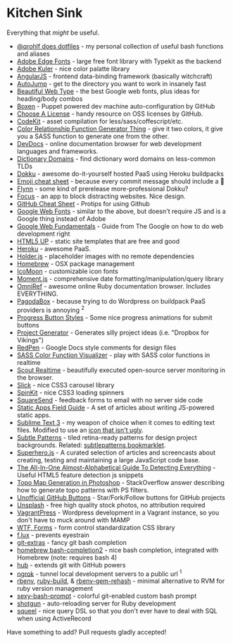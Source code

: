 # Kitchen Sink
Everything that *might* be useful.

- [@qrohlf does dotfiles](https://github.com/qrohlf/dotfiles) - my personal collection of useful bash functions and aliases
- [Adobe Edge Fonts](https://edgewebfonts.adobe.com/index) - large free font library with Typekit as the backend
- [Adobe Kuler](https://kuler.adobe.com) - nice color palatte library
- [AngularJS](http://angularjs.org) - frontend data-binding framework (basically witchcraft)
- [AutoJump](https://github.com/joelthelion/autojump) - get to the directory you want to work in insanely fast
- [Beautiful Web Type](http://hellohappy.org/beautiful-web-type/) - the best Google web fonts, plus ideas for heading/body combos
- [Boxen](https://boxen.github.com) - Puppet powered dev machine auto-configuration by GitHub
- [Choose A License](http://choosealicense.com) - handy resource on OSS licenses by GitHub.
- [CodeKit](https://incident57.com/codekit/) - asset compilation for less/sass/coffescript/etc.
- [Color Relationship Function Generator Thing](http://ethanmuller.github.io/sass-color-function-generator-thing/) - give it two colors, it give you a SASS function to generate one from the other.
- [DevDocs](http://devdocs.io) - online documentation browser for web development languages and frameworks.
- [Dictionary Domains](http://www.dictionarydomains.co) - find dictionary word domains on less-common TLDs
- [Dokku](https://github.com/progrium/dokku) - awesome do-it-yourself hosted PaaS using Heroku buildpacks
- [Emoji cheat sheet](http://www.emoji-cheat-sheet.com) - because every commit message should include a :panda_face:
- [Flynn](https://flynn.io) - some kind of prerelease more-professional Dokku?
- [Focus](http://heyfocus.com) - an app to block distracting websites. Nice design.
- [GitHub Cheat Sheet](https://github.com/tiimgreen/github-cheat-sheet) - Protips for using Github
- [Google Web Fonts](https://www.google.com/fonts) - similar to the above, but doesn't require JS and is a Google thing instead of Adobe
- [Google Web Fundamentals](https://developers.google.com/web/fundamentals/) - Guide from The Google on how to do web development right
- [HTML5 UP](http://html5up.net) - static site templates that are free and good
- [Heroku](https://www.heroku.com) - awesome PaaS.
- [Holder.js](http://imsky.github.io/holder/) - placeholder images with no remote dependencies
- [Homebrew](http://brew.sh) - OSX package management
- [IcoMoon](http://icomoon.io) - customizable icon fonts
- [Moment.js](http://momentjs.com) - comprehensive date formatting/manipulation/query library
- [OmniRef](http://www.omniref.com) - awesome online Ruby documentation browser. Includes EVERYTHING.
- [PagodaBox](https://pagodabox.com) - because trying to do Wordpress on buildpack PaaS providers is annoying <sup>2</sup>
- [Progress Button Styles](http://tympanus.net/Development/ProgressButtonStyles/) - Some nice progress animations for submit buttons
- [Project Generator](http://projectgenerator.herokuapp.com) - Generates silly project ideas (i.e. "Dropbox for Vikings")
- [RedPen](https://redpen.io) - Google Docs style comments for design files
- [SASS Color Function Visualizer](http://sassme.arc90.com) - play with SASS color functions in realtime
- [Scout Realtime](http://scoutapp.github.io/scout_realtime/) - beautifully executed open-source server monitoring in the browser.
- [Slick](http://kenwheeler.github.io/slick/) - nice CSS3 carousel library
- [SpinKit](http://tobiasahlin.com/spinkit/) - nice CSS3 loading spinners
- [SquareSend](https://squaresend.com) - feedback forms to email with no server side code
- [Static Apps Field Guide](http://www.staticapps.org) - A set of articles about writing JS-powered static apps.
- [Sublime Text 3](http://www.sublimetext.com/3) - my weapon of choice when it comes to editing text files. Modified to use an [icon that isn't ugly](http://dribbble.com/shots/311515-A-Sublime-Text-2-Icon-that-is-less-horrible).
- [Subtle Patterns](http://subtlepatterns.com) - tiled retina-ready patterns for design project backgrounds. Related: [subtlepatterns bookmarklet](http://bradjasper.com/subtle-patterns-bookmarklet/#.UxvLKNwwfXk).
- [Superhero.js](http://superherojs.com) - A curated selection of articles and screencasts about creating, testing and maintaining a large JavaScript code base.
- [The All-In-One Almost-Alphabetical Guide To Detecting Everything](http://diveintohtml5.info/everything.html) - Useful HTML5 feature detection js snippets
- [Topo Map Generation in Photoshop](http://graphicdesign.stackexchange.com/questions/19708/how-can-i-create-a-wood-topographical-map-texture-in-photoshop-or-illustrator) - StackOverflow answer describing how to generate topo patterns with PS filters.
- [Unofficial GitHub Buttons](http://ghbtns.com) - Star/Fork/Follow buttons for GitHub projects
- [Unsplash](http://unsplash.com) - free high quality stock photos, no attribution required
- [VagrantPress](http://vagrantpress.org) - Wordpress development in a Vagrant instance, so you don't have to muck around with MAMP
- [WTF, Forms](http://wtfforms.com/) - form control standardization CSS library
- [f.lux](http://justgetflux.com) - prevents eyestrain
- [git-extras](https://github.com/visionmedia/git-extras) - fancy git bash completion
- [homebrew bash-completion2](https://github.com/Homebrew/homebrew-versions/blob/master/bash-completion2.rb) - nice bash completion, integrated with Homebrew (note: requires bash 4)
- [hub](https://github.com/github/hub) - extends git with GitHub powers
- [ngrok](https://ngrok.com) - tunnel local development servers to a public url <sup>1</sup>
- [rbenv](https://github.com/sstephenson/rbenv), [ruby-build](https://github.com/sstephenson/ruby-build), & [rbenv-gem-rehash](https://github.com/sstephenson/rbenv-gem-rehash) - minimal alternative to RVM for ruby version management
- [sexy-bash-prompt](https://github.com/twolfson/sexy-bash-prompt) - colorful git-enabled custom bash prompt
- [shotgun](https://github.com/rtomayko/shotgun) - auto-reloading server for Ruby development
- [squeel](https://github.com/activerecord-hackery/squeel) - nice query DSL so that you don't ever have to deal with SQL when using ActiveRecord

Have something to add? Pull requests gladly accepted!